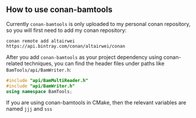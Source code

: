 ## How to use conan-bamtools

Currently `conan-bamtools` is only uploaded to my personal conan repository, so you will first need to add my conan repository:

```shell
conan remote add altairwei https://api.bintray.com/conan/altairwei/conan 
```

After you add `conan-bamtools` as your project dependency using conan-related techniques, you can find the header files under paths like `BamTools/api/BamWriter.h`:

```C++
#include "api/BamMultiReader.h"
#include "api/BamWriter.h"
using namespace BamTools;
```

If you are using conan-bamtools in CMake, then the relevant variables are named `jjj` and `sss`